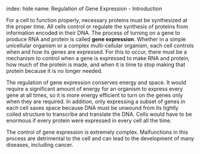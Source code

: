 index: hide
name: Regulation of Gene Expression - Introduction

For a cell to function properly, necessary proteins must be synthesized at the proper time. All cells control or regulate the synthesis of proteins from information encoded in their DNA. The process of turning on a gene to produce RNA and protein is called  **gene expression**. Whether in a simple unicellular organism or a complex multi-cellular organism, each cell controls when and how its genes are expressed. For this to occur, there must be a mechanism to control when a gene is expressed to make RNA and protein, how much of the protein is made, and when it is time to stop making that protein because it is no longer needed.

The regulation of gene expression conserves energy and space. It would require a significant amount of energy for an organism to express every gene at all times, so it is more energy efficient to turn on the genes only when they are required. In addition, only expressing a subset of genes in each cell saves space because DNA must be unwound from its tightly coiled structure to transcribe and translate the DNA. Cells would have to be enormous if every protein were expressed in every cell all the time.

The control of gene expression is extremely complex. Malfunctions in this process are detrimental to the cell and can lead to the development of many diseases, including cancer.

